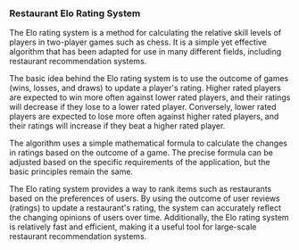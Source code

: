 ### Restaurant Elo Rating System

The Elo rating system is a method for calculating the relative skill levels of players in two-player games such as chess. It is a simple yet effective algorithm that has been adapted for use in many different fields, including restaurant recommendation systems.

The basic idea behind the Elo rating system is to use the outcome of games (wins, losses, and draws) to update a player's rating. Higher rated players are expected to win more often against lower rated players, and their ratings will decrease if they lose to a lower rated player. Conversely, lower rated players are expected to lose more often against higher rated players, and their ratings will increase if they beat a higher rated player.

The algorithm uses a simple mathematical formula to calculate the changes in ratings based on the outcome of a game. The precise formula can be adjusted based on the specific requirements of the application, but the basic principles remain the same.

The Elo rating system provides a way to rank items such as restaurants based on the preferences of users. By using the outcome of user reviews (ratings) to update a restaurant's rating, the system can accurately reflect the changing opinions of users over time. Additionally, the Elo rating system is relatively fast and efficient, making it a useful tool for large-scale restaurant recommendation systems.

